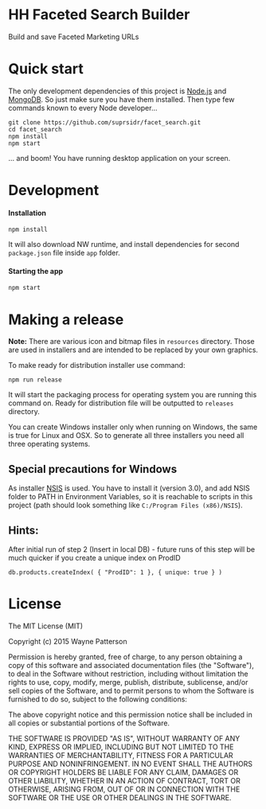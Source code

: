 # HH Faceted Search Builder
Build and save Faceted Marketing URLs

# Quick start
The only development dependencies of this project is
[Node.js](https://nodejs.org) and [MongoDB](https://www.mongodb.org). So just
make sure you have them installed.
Then type few commands known to every Node developer...
```
git clone https://github.com/suprsidr/facet_search.git
cd facet_search
npm install
npm start
```

... and boom! You have running desktop application on your screen.

# Development

#### Installation

```
npm install
```

It will also download NW runtime, and install dependencies for second `package.json` file inside `app` folder.

#### Starting the app

```
npm start
```

# Making a release

**Note:** There are various icon and bitmap files in `resources` directory. Those are used in installers and are intended to be replaced by your own graphics.

To make ready for distribution installer use command:
```
npm run release
```
It will start the packaging process for operating system you are running this command on. Ready for distribution file will be outputted to `releases` directory.

You can create Windows installer only when running on Windows, the same is true for Linux and OSX. So to generate all three installers you need all three operating systems.

## Special precautions for Windows
As installer [NSIS](http://nsis.sourceforge.net/Main_Page) is used. You have to install it (version 3.0), and add NSIS folder to PATH in Environment Variables, so it is reachable to scripts in this project (path should look something like `C:/Program Files (x86)/NSIS`).

## Hints:

After initial run of step 2 (Insert in local DB) - future runs of this step will be much quicker if you create a unique index on ProdID

```
db.products.createIndex( { "ProdID": 1 }, { unique: true } )
```

# License

The MIT License (MIT)

Copyright (c) 2015 Wayne Patterson

Permission is hereby granted, free of charge, to any person obtaining a copy
of this software and associated documentation files (the "Software"), to deal
in the Software without restriction, including without limitation the rights
to use, copy, modify, merge, publish, distribute, sublicense, and/or sell
copies of the Software, and to permit persons to whom the Software is
furnished to do so, subject to the following conditions:

The above copyright notice and this permission notice shall be included in all
copies or substantial portions of the Software.

THE SOFTWARE IS PROVIDED "AS IS", WITHOUT WARRANTY OF ANY KIND, EXPRESS OR
IMPLIED, INCLUDING BUT NOT LIMITED TO THE WARRANTIES OF MERCHANTABILITY,
FITNESS FOR A PARTICULAR PURPOSE AND NONINFRINGEMENT. IN NO EVENT SHALL THE
AUTHORS OR COPYRIGHT HOLDERS BE LIABLE FOR ANY CLAIM, DAMAGES OR OTHER
LIABILITY, WHETHER IN AN ACTION OF CONTRACT, TORT OR OTHERWISE, ARISING FROM,
OUT OF OR IN CONNECTION WITH THE SOFTWARE OR THE USE OR OTHER DEALINGS IN THE
SOFTWARE.
